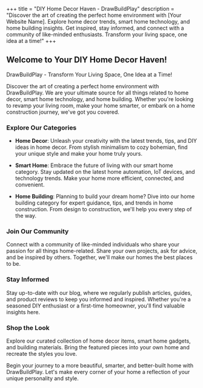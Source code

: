 +++
title = "DIY Home Decor Haven - DrawBuildPlay"
description = "Discover the art of creating the perfect home environment with [Your Website Name]. Explore home decor trends, smart home technology, and home building insights. Get inspired, stay informed, and connect with a community of like-minded enthusiasts. Transform your living space, one idea at a time!"
+++

## Welcome to Your DIY Home Decor Haven!

DrawBuildPlay - Transform Your Living Space, One Idea at a Time!

Discover the art of creating a perfect home environment with DrawBuildPlay. We are your ultimate source for all things related to home decor, smart home technology, and home building. Whether you're looking to revamp your living room, make your home smarter, or embark on a home construction journey, we've got you covered.

### Explore Our Categories

- **Home Decor**: Unleash your creativity with the latest trends, tips, and DIY ideas in home decor. From stylish minimalism to cozy bohemian, find your unique style and make your home truly yours.

- **Smart Home**: Embrace the future of living with our smart home category. Stay updated on the latest home automation, IoT devices, and technology trends. Make your home more efficient, connected, and convenient.

- **Home Building**: Planning to build your dream home? Dive into our home building category for expert guidance, tips, and trends in home construction. From design to construction, we'll help you every step of the way.

### Join Our Community

Connect with a community of like-minded individuals who share your passion for all things home-related. Share your own projects, ask for advice, and be inspired by others. Together, we'll make our homes the best places to be.

### Stay Informed

Stay up-to-date with our blog, where we regularly publish articles, guides, and product reviews to keep you informed and inspired. Whether you're a seasoned DIY enthusiast or a first-time homeowner, you'll find valuable insights here.

### Shop the Look

Explore our curated collection of home decor items, smart home gadgets, and building materials. Bring the featured pieces into your own home and recreate the styles you love.

Begin your journey to a more beautiful, smarter, and better-built home with DrawBuildPlay. Let's make every corner of your home a reflection of your unique personality and style.
